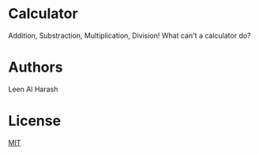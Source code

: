 # Calculator
Addition, Substraction, Multiplication, Division! What can't a calculator do?

# Authors
Leen Al Harash

# License
[MIT](https://choosealicense.com/licenses/mit/)
